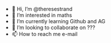 - 👋 Hi, I’m @theresestrand
- 👀 I’m interested in maths
- 🌱 I’m currently learning Github and AG
- 💞️ I’m looking to collaborate on ???
- 📫 How to reach me e-mail

<!---
theresestrand/theresestrand is a ✨ special ✨ repository because its `README.md` (this file) appears on your GitHub profile.
You can click the Preview link to take a look at your changes.
--->
